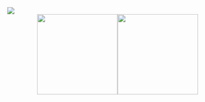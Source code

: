 <img src="https://github.com/hankyungeun/hankyungeun/assets/57738749/2df7da2b-5607-4762-9cf6-aec085bbce3f">
<div style="display: flex; justify-content: center;">
<img align="center" style="height:184px" src="https://github-readme-stats.vercel.app/api?username=hankyungeun&show_icons=true&count_private=true&include_all_commits=true&hide=issues&hide_border=true&bg_color=feeef5&title_color=7b7b7b&text_color=7b7b7b&icon_color=f397b2" /></a>
<img align="center" style="height:184px" src="https://github-readme-stats.vercel.app/api/top-langs/?username=hankyungeun&layout=compact&hide_border=true&bg_color=feeef5&title_color=7b7b7b&text_color=7b7b7b"/></a>  
</div>


